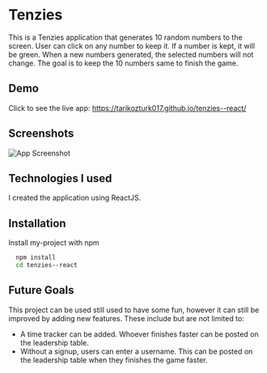 
# Tenzies 

This is a Tenzies application that generates 10 random numbers to the screen. User can click on any number to keep it. If a number is kept, it will be green. When a new numbers generated, the selected numbers will not change. The goal is to keep the 10 numbers same to finish the game.

## Demo

Click to see the live app: https://tarikozturk017.github.io/tenzies--react/


## Screenshots

![App Screenshot](https://via.placeholder.com/468x300?text=App+Screenshot+Here)


## Technologies I used
I created the application using ReactJS. 


## Installation

Install my-project with npm

```bash
  npm install
  cd tenzies--react
```
    
## Future Goals

This project can be used still used to have some fun, however it can still be improved by adding new features. These include but are not limited to:

- A time tracker can be added. Whoever finishes faster can be posted on the leadership table.
- Without a signup, users can enter a username. This can be posted on the leadership table when they finishes the game faster.
